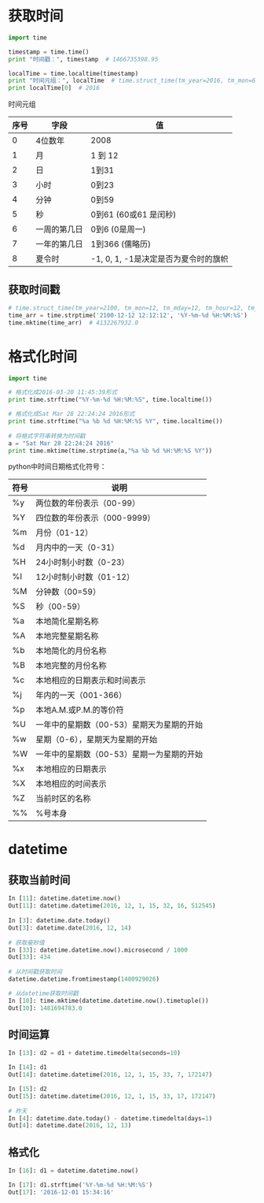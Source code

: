 # 获取时间

```python
import time

timestamp = time.time()
print "时间戳：", timestamp  # 1466735398.95

localTime = time.localtime(timestamp)
print "时间元组：", localTime  # time.struct_time(tm_year=2016, tm_mon=6, tm_mday=24, tm_hour=10, tm_min=33, tm_sec=11, tm_wday=4, tm_yday=176, tm_isdst=0)
print localTime[0]  # 2016
```

时间元组

| 序号   | 字段     | 值                        |
| ---- | ------ | ------------------------ |
| 0    | 4位数年   | 2008                     |
| 1    | 月      | 1 到 12                   |
| 2    | 日      | 1到31                     |
| 3    | 小时     | 0到23                     |
| 4    | 分钟     | 0到59                     |
| 5    | 秒      | 0到61 (60或61 是闰秒)         |
| 6    | 一周的第几日 | 0到6 (0是周一)               |
| 7    | 一年的第几日 | 1到366 (儒略历)              |
| 8    | 夏令时    | -1, 0, 1, -1是决定是否为夏令时的旗帜 |



## 获取时间戳

```python
# time.struct_time(tm_year=2100, tm_mon=12, tm_mday=12, tm_hour=12, tm_min=12, tm_sec=12, tm_wday=6, tm_yday=346, tm_isdst=-1)
time_arr = time.strptime('2100-12-12 12:12:12', '%Y-%m-%d %H:%M:%S')
time.mktime(time_arr)  # 4132267932.0
```





# 格式化时间

```python
import time

# 格式化成2016-03-20 11:45:39形式
print time.strftime("%Y-%m-%d %H:%M:%S", time.localtime()) 

# 格式化成Sat Mar 28 22:24:24 2016形式
print time.strftime("%a %b %d %H:%M:%S %Y", time.localtime()) 
  
# 将格式字符串转换为时间戳
a = "Sat Mar 28 22:24:24 2016"
print time.mktime(time.strptime(a,"%a %b %d %H:%M:%S %Y"))
```

python中时间日期格式化符号：

| 符号   | 说明                      |
| ---- | ----------------------- |
| %y   | 两位数的年份表示（00-99）         |
| %Y   | 四位数的年份表示（000-9999）      |
| %m   | 月份（01-12）               |
| %d   | 月内中的一天（0-31）            |
| %H   | 24小时制小时数（0-23）          |
| %I   | 12小时制小时数（01-12）         |
| %M   | 分钟数（00=59）              |
| %S   | 秒（00-59）                |
| %a   | 本地简化星期名称                |
| %A   | 本地完整星期名称                |
| %b   | 本地简化的月份名称               |
| %B   | 本地完整的月份名称               |
| %c   | 本地相应的日期表示和时间表示          |
| %j   | 年内的一天（001-366）          |
| %p   | 本地A.M.或P.M.的等价符         |
| %U   | 一年中的星期数（00-53）星期天为星期的开始 |
| %w   | 星期（0-6），星期天为星期的开始       |
| %W   | 一年中的星期数（00-53）星期一为星期的开始 |
| %x   | 本地相应的日期表示               |
| %X   | 本地相应的时间表示               |
| %Z   | 当前时区的名称                 |
| %%   | %号本身                    |



# datetime

## 获取当前时间

```python
In [11]: datetime.datetime.now()
Out[11]: datetime.datetime(2016, 12, 1, 15, 32, 16, 512545)
    
In [3]: datetime.date.today()
Out[3]: datetime.date(2016, 12, 14)
    
# 获取毫秒值
In [33]: datetime.datetime.now().microsecond / 1000
Out[33]: 434
    
# 从时间戳获取时间
datetime.datetime.fromtimestamp(1480929026)

# 从datetime获取时间戳
In [10]: time.mktime(datetime.datetime.now().timetuple())
Out[10]: 1481694783.0
```



## 时间运算

```python
In [13]: d2 = d1 + datetime.timedelta(seconds=10)

In [14]: d1
Out[14]: datetime.datetime(2016, 12, 1, 15, 33, 7, 172147)

In [15]: d2
Out[15]: datetime.datetime(2016, 12, 1, 15, 33, 17, 172147)
    
# 昨天
In [4]: datetime.date.today() - datetime.timedelta(days=1)
Out[4]: datetime.date(2016, 12, 13)
```



## 格式化

```python
In [16]: d1 = datetime.datetime.now()

In [17]: d1.strftime('%Y-%m-%d %H:%M:%S')
Out[17]: '2016-12-01 15:34:16'
```

